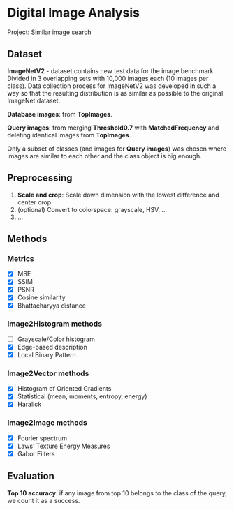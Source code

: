 # Digital Image Analysis
Project: Similar image search

## Dataset
__ImageNetV2__ - dataset contains new test data for the image benchmark. Divided in 3 overlapping sets with 10,000 images each (10 images per class). Data collection process for ImageNetV2 was developed in such a way so that the resulting distribution is as similar as possible to the original ImageNet dataset. 

__Database images__: from __TopImages__.

__Query images__: from merging __Threshold0.7__ with __MatchedFrequency__ and deleting identical images from __TopImages__. 

Only a subset of classes (and images for __Query images__) was chosen where images are similar to each other and the class object is big enough.

## Preprocessing
1. __Scale and crop__: Scale down dimension with the lowest difference and center crop.
2. (optional) Convert to colorspace: grayscale, HSV, ... 
3. ...  

## Methods

### Metrics
- [x] MSE
- [x] SSIM
- [x] PSNR
- [x] Cosine similarity
- [x] Bhattacharyya distance

### Image2Histogram methods
- [ ] Grayscale/Color histogram
- [x] Edge-based description
- [x] Local Binary Pattern

### Image2Vector methods
- [x] Histogram of Oriented Gradients
- [x] Statistical (mean, moments, entropy, energy)
- [x] Haralick

### Image2Image methods
- [x] Fourier spectrum
- [x] Laws’ Texture Energy Measures
- [x] Gabor Filters

## Evaluation
__Top 10 accuracy__: if any image from top 10 belongs to the class of the query, we count it as a success.
